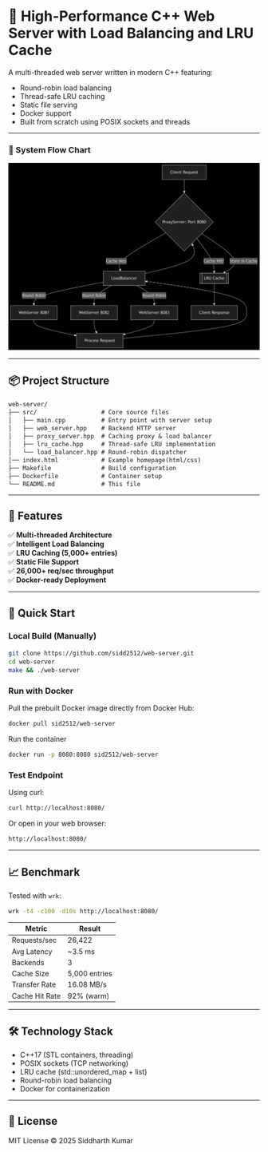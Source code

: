 # 🚀 High-Performance C++ Web Server with Load Balancing and LRU Cache

A multi-threaded web server written in modern C++ featuring:

- Round-robin load balancing
- Thread-safe LRU caching
- Static file serving
- Docker support
- Built from scratch using POSIX sockets and threads

---

### 🔄 System Flow Chart

![System Architecture Flow Chart](diagram.png)

---

## 📦 Project Structure

```
web-server/
├── src/                  # Core source files
│   ├── main.cpp          # Entry point with server setup
│   ├── web_server.hpp    # Backend HTTP server
│   ├── proxy_server.hpp  # Caching proxy & load balancer
│   ├── lru_cache.hpp     # Thread-safe LRU implementation
│   └── load_balancer.hpp # Round-robin dispatcher
│── index.html            # Example homepage(html/css)
├── Makefile              # Build configuration
├── Dockerfile            # Container setup
└── README.md             # This file
```

---

## 🚀 Features

✅ **Multi-threaded Architecture**  
✅ **Intelligent Load Balancing**  
✅ **LRU Caching (5,000+ entries)**  
✅ **Static File Support**  
✅ **26,000+ req/sec throughput**  
✅ **Docker-ready Deployment**

---

## 🔧 Quick Start

### Local Build (Manually)

```bash
git clone https://github.com/sidd2512/web-server.git
cd web-server
make && ./web-server
```

### Run with Docker

Pull the prebuilt Docker image directly from Docker Hub:

```bash
docker pull sid2512/web-server
```

Run the container

```bash
docker run -p 8080:8080 sid2512/web-server
```

### Test Endpoint

Using curl:

```bash
curl http://localhost:8080/
```

Or open in your web browser:

```bash
http://localhost:8080/
```

---

## 📈 Benchmark

Tested with `wrk`:

```bash
wrk -t4 -c100 -d10s http://localhost:8080/
```

| Metric         | Result        |
| -------------- | ------------- |
| Requests/sec   | 26,422        |
| Avg Latency    | ~3.5 ms       |
| Backends       | 3             |
| Cache Size     | 5,000 entries |
| Transfer Rate  | 16.08 MB/s    |
| Cache Hit Rate | 92% (warm)    |

---

## 🛠️ Technology Stack

- C++17 (STL containers, threading)
- POSIX sockets (TCP networking)
- LRU cache (std::unordered_map + list)
- Round-robin load balancing
- Docker for containerization

---

## 📜 License

MIT License © 2025 Siddharth Kumar
